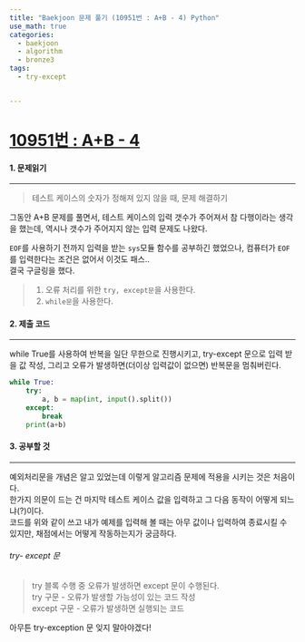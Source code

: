 ```yaml
---
title: "Baekjoon 문제 풀기 (10951번 : A+B - 4) Python"
use_math: true
categories:
  - baekjoon
  - algorithm
  - bronze3
tags:
  - try-except


---
```



# [10951번 : A+B - 4](https://www.acmicpc.net/problem/10951)



#### 1. 문제읽기
---

> 테스트 케이스의 숫자가 정해져 있지 않을 때, 문제 해결하기   

그동안 A+B 문제를 풀면서, 테스트 케이스의 입력 갯수가 주어져서 참 다행이라는 생각을 했는데, 역시나 갯수가 주어지지 않는 입력 문제도 나왔다.  


`EOF`를 사용하기 전까지 입력을 받는 `sys`모듈 함수를 공부하긴 했었으나, 컴퓨터가 `EOF`를 입력한다는 조건은 없어서 이것도 패스..  
결국 구글링을 했다.  


> 1. 오류 처리를 위한 `try, except문`을 사용한다.
> 2. `while문`을 사용한다.



#### 2. 제출 코드 
---

while True를 사용하여 반복을 일단 무한으로 진행시키고, try-except 문으로 입력 받을 값 작성, 그리고 오류가 발생하면(더이상 입력값이 없으면) 반복문을 멈춰버린다.  

```python
while True:
    try:
        a, b = map(int, input().split())
    except:
        break
    print(a+b)
```



#### 3. 공부할 것
---

예외처리문을 개념은 알고 있었는데 이렇게 알고리즘 문제에 적용을 시키는 것은 처음이다.  
한가지 의문이 드는 건 마지막 테스트 케이스 값을 입력하고 그 다음 동작이 어떻게 되느냐(?)이다.  
코드를 위와 같이 쓰고 내가 예제를 입력해 볼 때는 아무 값이나 입력하여 종료시킬 수 있지만, 채점에서는 어떻게 작동하는지가 궁금하다.  

###### try- except 문  
> try 블록 수행 중 오류가 발생하면 except 문이 수행된다.  
> try 구문 - 오류가 발생할 가능성이 있는 코드 작성  
> except 구문 - 오류가 발생하면 실행되는 코드  


아무튼 try-exception 문 잊지 말아야겠다!  